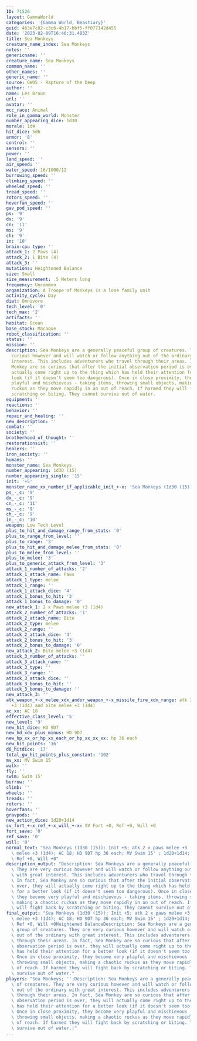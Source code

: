 ```yaml
---
ID: 71526
layout: GammaWorld
categories: '{Gamma World, Beastiary}'
guid: 463e7c82-c3c6-4b17-bbf5-ff077142d455
date: '2023-02-09T16:46:31.483Z'
title: Sea Monkeys
creature_name_index: Sea Monkeys
notes: ''
genericname: ''
creature_name: Sea Monkeys
common_name: ''
other_names: ''
generic_name: ''
source: GW05 - Rapture of the Deep
author: ''
name: Les Braun
url: ''
avatar: ''
mcc_race: Animal
role_in_gamma_world: Monster
number_appearing_dice: 1d30
morale: 1d4
hit_dice: 5d6
armor: '8'
control: ''
sensors: ''
power: ''
land_speed: ''
air_speed: ''
water_speed: 16/1000/12
burrowing_speed: ''
climbing_speed: ''
wheeled_speed: ''
tread_speed: ''
rotors_speed: ''
hoverfan_speed: ''
gav_pod_speed: ''
ps: '9'
dx: '9'
cn: '11'
ms: '9'
ch: '9'
in: '10'
brain-cpu type: ''
attack_1: 2 Paws (4)
attack_2: 1 Bite (4)
attack_3: ''
mutations: Heightened Balance
size: Small
size_measurement: .5 Meters long
frequency: Uncommon
organization: A Troope of Monkeys is a lose family unit
activity_cycle: Day
diet: Omnivore
tech_level: '0'
tech_max: '2'
artifacts: ''
habitat: Ocean
base_stock: Macaque
robot_classification: ''
status: ''
mission: ''
description: Sea Monkeys are a generally peaceful group of creatures. They are very
  curious however and will watch or follow anything out of the ordinary with great
  interest. This includes adventurers who travel through their areas. In fact, Sea
  Monkey are so curious that after the initial observation period is over, they will
  actually come right up to the thing which has held their attention for a better
  look (if it doesn't seem too dangerous). Once in close proximity, they become very
  playful and mischievous - taking items, throwing small objects, making a chaotic
  ruckus as they move rapidly in an out of reach. If harmed they will fight back by
  scratching or biting. They cannot survive out of water.
equipment: ''
reactions: ''
behavior: ''
repair_and_healing: ''
new_description: ''
combat: ''
society: ''
brotherhood_of_thought: ''
restorationsist: ''
healers: ''
iron_society: ''
humans: ''
monster_name: Sea Monkeys
number_appearing: 1d30 (15)
number_appearing_single: '15'
init: '+5'
monster_name_xx_number_if_applicable_init_+-x: 'Sea Monkeys (1d30 (15)): Init +5'
ps_-_c: '9'
dx_-_c: '9'
cn_-_c: '11'
ms_-_c: '9'
ch_-_c: '9'
in_-_c: '10'
weapon: Low Tech Level
plus_to_hit_and_damage_range_from_stats: '0'
plus_to_range_from_level: ''
plus_to_range: '3'
plus_to_hit_and_damage_melee_from_stats: '0'
plus_to_melee_from_level: ''
plus_to_melee: '3'
plus_to_generic_attack_from_level: '3'
attack_1_number_of_attacks: '2'
attack_1_attack_name: Paws
attack_1_type: melee
attack_1_range: ''
attack_1_attack_dice: '4'
attack_1_bonus_to_hit: '3'
attack_1_bonus_to_damage: '0'
new_attack_1: 2 x Paws melee +3 (1d4)
attack_2_number_of_attacks: '1'
attack_2_attack_name: Bite
attack_2_type: melee
attack_2_range: ''
attack_2_attack_dice: '4'
attack_2_bonus_to_hit: '3'
attack_2_bonus_to_damage: '0'
new_attack_2: Bite melee +3 (1d4)
attack_3_number_of_attacks: ''
attack_3_attack_name: ''
attack_3_type: ''
attack_3_range: ''
attack_3_attack_dice: ''
attack_3_bonus_to_hit: ''
attack_3_bonus_to_damage: ''
new_attack_3: ''
atk_weapon_+-x_melee_xdx_andor_weapon_+-x_missile_fire_xdx_range: atk 2 x paws melee
  +3 (1d4) and bite melee +3 (1d4)
ac_xx: AC 18
effective_class_level: '5'
new_level: '9'
new_hit_dice: HD 9D7
new_hd_xdx_plus_minus: HD 9D7
new_hp_xx_or_hp_xx_each_or_hp_xx_xx_xx: hp 36 each
new_hit_points: '36'
d6_hitdice: '17'
total_gw_hit_points_plus_constant: '102'
mv_xx: MV Swim 15'
walk: ''
fly: ''
swim: Swim 15'
burrow: ''
climb: ''
wheels: ''
treads: ''
rotors: ''
hoverfans: ''
gravpods: ''
new_action_dice: 1d20+1d14
sv_fort_+-x_ref_+-x_will_+-x: SV Fort +0, Ref +0, Will +0
fort_save: '0'
ref_save: '0'
will: '0'
normal_text: "Sea Monkeys (1d30 (15)): Init +5; atk 2 x paws melee +3 (1d4) and bite\
  \ melee +3 (1d4); AC 18; HD 9D7 hp 36 each; MV Swim 15' ; 1d20+1d14; SV Fort +0,\
  \ Ref +0, Will +0"
description_output: "Description: Sea Monkeys are a generally peaceful group of creatures.\
  \ They are very curious however and will watch or follow anything out of the ordinary\
  \ with great interest. This includes adventurers who travel through their areas.\
  \ In fact, Sea Monkey are so curious that after the initial observation period is\
  \ over, they will actually come right up to the thing which has held their attention\
  \ for a better look (if it doesn't seem too dangerous). Once in close proximity,\
  \ they become very playful and mischievous - taking items, throwing small objects,\
  \ making a chaotic ruckus as they move rapidly in an out of reach. If harmed they\
  \ will fight back by scratching or biting. They cannot survive out of water."
final_output: "Sea Monkeys (1d30 (15)): Init +5; atk 2 x paws melee +3 (1d4) and bite\
  \ melee +3 (1d4); AC 18; HD 9D7 hp 36 each; MV Swim 15' ; 1d20+1d14; SV Fort +0,\
  \ Ref +0, Will +0Heightened BalanceDescription: Sea Monkeys are a generally peaceful\
  \ group of creatures. They are very curious however and will watch or follow anything\
  \ out of the ordinary with great interest. This includes adventurers who travel\
  \ through their areas. In fact, Sea Monkey are so curious that after the initial\
  \ observation period is over, they will actually come right up to the thing which\
  \ has held their attention for a better look (if it doesn't seem too dangerous).\
  \ Once in close proximity, they become very playful and mischievous - taking items,\
  \ throwing small objects, making a chaotic ruckus as they move rapidly in an out\
  \ of reach. If harmed they will fight back by scratching or biting. They cannot\
  \ survive out of water."
players: "Sea Monkeys; '';Description: Sea Monkeys are a generally peaceful group\
  \ of creatures. They are very curious however and will watch or follow anything\
  \ out of the ordinary with great interest. This includes adventurers who travel\
  \ through their areas. In fact, Sea Monkey are so curious that after the initial\
  \ observation period is over, they will actually come right up to the thing which\
  \ has held their attention for a better look (if it doesn't seem too dangerous).\
  \ Once in close proximity, they become very playful and mischievous - taking items,\
  \ throwing small objects, making a chaotic ruckus as they move rapidly in an out\
  \ of reach. If harmed they will fight back by scratching or biting. They cannot\
  \ survive out of water.|"
...
```


